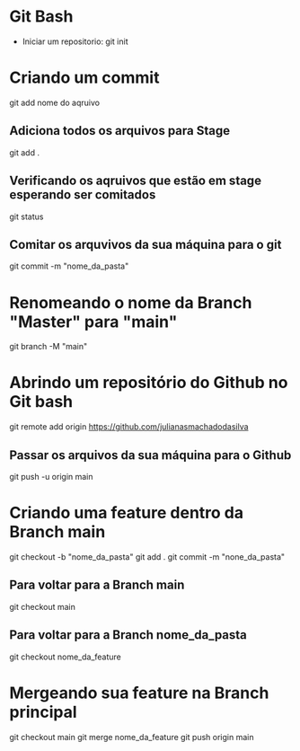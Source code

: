 # Git Bash

* Iniciar um repositorio:
git init

# Criando um commit
git add nome do aqruivo

## Adiciona todos os arquivos para Stage
git add .

## Verificando os aqruivos que estão em stage esperando ser comitados
git status

## Comitar os arquvivos da sua máquina para o git
git commit -m "nome_da_pasta"

# Renomeando o nome da Branch "Master" para "main"
git branch -M "main"

# Abrindo um repositório do Github no Git bash
git remote add origin https://github.com/julianasmachadodasilva

## Passar os arquivos da sua máquina para o Github
git push -u origin main

# Criando uma feature dentro da Branch main
git checkout -b "nome_da_pasta"
git add .
git commit -m "none_da_pasta"

## Para voltar para a Branch main
git checkout main

## Para voltar para a Branch nome_da_pasta
git checkout nome_da_feature

# Mergeando sua feature na Branch principal
git checkout main
git merge nome_da_feature
git push origin main 





